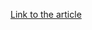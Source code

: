 [Link to the article](https://www.cyfirma.com/outofband/apt-bahamut-attacks-indian-intelligence-operative-using-android-malware/)
